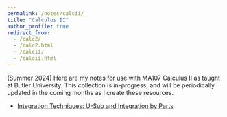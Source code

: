 ```yaml
---
permalink: /notes/calcii/
title: "Calculus II"
author_profile: true
redirect_from: 
  - /calc2/
  - /calc2.html
  - /calcii/
  - /calcii.html
---
```

(Summer 2024) Here are my notes for use with MA107 Calculus II as taught at Butler University. This collection is in-progress, and will be periodically updated in the coming months as I create these resources.

* [Integration Techniques: U-Sub and Integration by Parts](\files\calcii\integration_techniques_1.pdf)